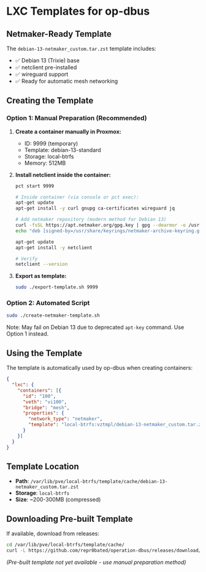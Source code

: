 # LXC Templates for op-dbus

## Netmaker-Ready Template

The `debian-13-netmaker_custom.tar.zst` template includes:
- ✅ Debian 13 (Trixie) base
- ✅ netclient pre-installed
- ✅ wireguard support
- ✅ Ready for automatic mesh networking

## Creating the Template

### Option 1: Manual Preparation (Recommended)

1. **Create a container manually in Proxmox:**
   - ID: 9999 (temporary)
   - Template: debian-13-standard
   - Storage: local-btrfs
   - Memory: 512MB

2. **Install netclient inside the container:**
   ```bash
   pct start 9999
   
   # Inside container (via console or pct exec):
   apt-get update
   apt-get install -y curl gnupg ca-certificates wireguard jq
   
   # Add netmaker repository (modern method for Debian 13)
   curl -fsSL https://apt.netmaker.org/gpg.key | gpg --dearmor -o /usr/share/keyrings/netmaker-archive-keyring.gpg
   echo "deb [signed-by=/usr/share/keyrings/netmaker-archive-keyring.gpg] https://apt.netmaker.org/debian stable main" | tee /etc/apt/sources.list.d/netmaker.list
   
   apt-get update
   apt-get install -y netclient
   
   # Verify
   netclient --version
   ```

3. **Export as template:**
   ```bash
   sudo ./export-template.sh 9999
   ```

### Option 2: Automated Script

```bash
sudo ./create-netmaker-template.sh
```

Note: May fail on Debian 13 due to deprecated `apt-key` command. Use Option 1 instead.

## Using the Template

The template is automatically used by op-dbus when creating containers:

```json
{
  "lxc": {
    "containers": [{
      "id": "100",
      "veth": "vi100",
      "bridge": "mesh",
      "properties": {
        "network_type": "netmaker",
        "template": "local-btrfs:vztmpl/debian-13-netmaker_custom.tar.zst"
      }
    }]
  }
}
```

## Template Location

- **Path**: `/var/lib/pve/local-btrfs/template/cache/debian-13-netmaker_custom.tar.zst`
- **Storage**: `local-btrfs`
- **Size**: ~200-300MB (compressed)

## Downloading Pre-built Template

If available, download from releases:

```bash
cd /var/lib/pve/local-btrfs/template/cache/
curl -L https://github.com/repr0bated/operation-dbus/releases/download/v0.1.0/debian-13-netmaker_custom.tar.zst -o debian-13-netmaker_custom.tar.zst
```

*(Pre-built template not yet available - use manual preparation method)*

